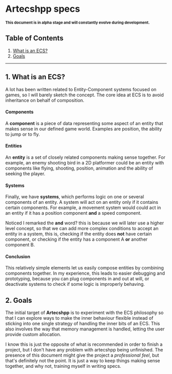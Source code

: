 # Artecshpp specs

<small>**This document is in alpha stage and will constantly evolve during development.**</small>

## Table of Contents

1. [What is an ECS?](#1-what-is-an-ecs)
2. [Goals](#2-goals)

---

## 1. What is an ECS?

A lot has been written related to Entity-Component systems focused on games, so I will barely sketch the concept. The core idea at ECS is to avoid inheritance on behalf of composition.

#### Components
A **component** is a piece of data representing some aspect of an entity that makes sense in our defined game world. Examples are position, the ability to jump or to fly.

#### Entities
An **entity** is a set of closely related components making sense together. For example, an enemy shooting bird in a 2D platformer could be an entity with components like flying, shooting, position, animation and the ability of seeking the player.  

#### Systems
Finally, we have **systems**, which performs logic on one or several components of an entity. A system will act on an entity only if it contains certain components. For example, a movement system would could act in an entity if it has a position component **and** a speed component.

Noticed I remarked the **and** word? this is because we will later use a higher level concept, so that we can add more complex conditions to accept an entity in a system, this is, checking if the entity does **not** have certain component, or checking if the entity has a component A **or** another component B.

#### Conclusion

This relatively simple elements let us easily compose entities by combining components together. In my experience, this leads to easier debugging and prototyping, because you can plug components in and out at will, or deactivate systems to check if some logic is improperly behaving.

## 2. Goals

The initial target of **Artecshpp** is to experiment with the ECS philosophy so that I can explore ways to make the inner behaviour flexible instead of sticking into one single strategy of handling the inner bits of an ECS. This also involves the way that memory management is handled, letting the user provide custom allocation.

I know this is just the opposite of what is recommended in order to finish a project, but I don't have any problem with artecshpp being unfinished. The presence of this document might give the project a *professional feel*, but that's definitely not the point. It is just a way to keep things making sense together, and why not, training myself in writing specs.
